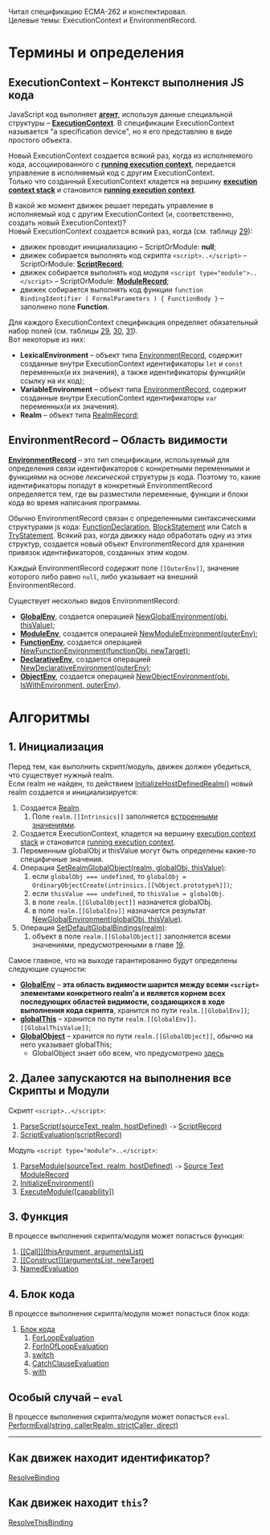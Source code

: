 Читал спецификацию ECMA-262 и конспектировал.  
Целевые темы: ExecutionContext и EnvironmentRecord.

# Термины и определения

## ExecutionContext – Контекст выполнения JS кода

JavaScript код выполняет [**агент**](https://tinyurl.com/2p8ptahb), используя данные специальной структуры – [**ExecutionContext**](https://tinyurl.com/se74cyxu). В спецификации ExecutionContext называется "a specification device", но я его представляю в виде простого объекта.

Новый ExecutionContext создается всякий раз, когда из исполняемого кода, ассоциированного с [**running execution context**](https://tinyurl.com/4fb79dy8), передается управление в исполняемый код с другим ExecutionContext.  
Только что созданный ExecutionContext кладется на вершину [**execution context stack**](https://tinyurl.com/2p8hxsdn) и становится [**running execution context**](https://tinyurl.com/4fb79dy8).

В какой же момент движек решает передать управление в исполняемый код с другим ExecutionContext (и, соответственно, создать новый ExecutionContext)?  
Новый ExecutionContext создается всякий раз, когда (см. таблицу [29](https://tinyurl.com/2p96vb7a)):

- движек проводит инициализацию – ScriptOrModule: **null**;
- движек собирается выполнять код скрипта `<script>..</script>` – ScriptOrModule: [**ScriptRecord**](https://tinyurl.com/fcc6mw94);
- движек собирается выполнять код модуля `<script type="module">..</script>` – ScriptOrModule: [**ModuleRecord**](https://tinyurl.com/y6wud8sj);
- движек собирается выполнять код функции `function BindingIdentifier ( FormalParameters ) { FunctionBody }` – заполнено поле **Function**.

Для каждого ExecutionContext спецификация определяет обязательный набор полей (см. таблицы [29](https://tinyurl.com/2p96vb7a), [30](https://tinyurl.com/594urp28), [31](https://tinyurl.com/2p8tbzbk)).  
Вот некоторые из них:

- **LexicalEnvironment** – объект типа [EnvironmentRecord](https://tinyurl.com/ycncua2r), содержит созданные внутри ExecutionContext идентификаторы `let` и `const` переменных(и их значения), а также идентификаторы функций(и ссылку на их код);
- **VariableEnvironment** – объект типа [EnvironmentRecord](https://tinyurl.com/ycncua2r), содержит созданные внутри ExecutionContext идентификаторы `var` переменных(и их значения).
- **Realm** – объект типа [RealmRecord](https://tinyurl.com/2p9ynr9p);

## EnvironmentRecord – Область видимости

**[EnvironmentRecord](https://tinyurl.com/ycncua2r)** – это тип спецификации, используемый для определения связи идентификаторов с конкретными переменными и функциями на основе _лексической_ структуры js кода. Поэтому то, какие идентификаторы попадут в конкретный EnvironmentRecord определяется тем, где вы разместили переменные, функции и блоки кода во время написания программы.

Обычно EnvironmentRecord связан с определенными синтаксическими структурами js кода: [FunctionDeclaration](https://tinyurl.com/y7kvzjem), [BlockStatement](https://tinyurl.com/2cz4c58s) или Catch в [TryStatement](https://tinyurl.com/5x8ncsvk). Всякий раз, когда движку надо обработать одну из этих структур, создается новый объект EnvironmentRecord для хранения привязок идентификаторов, созданных этим кодом.

Каждый EnvironmentRecord содержит поле `[[OuterEnv]]`, значение которого либо равно `null`, либо указывает на внешний EnvironmentRecord.

Существует несколько видов EnvironmentRecord:

- [**GlobalEnv**](https://tinyurl.com/2p8cmejn), создается операцией [NewGlobalEnvironment(obj, thisValue)](https://tinyurl.com/2p8jr9dp);
- [**ModuleEnv**](https://tinyurl.com/2p9banf3), создается операцией [NewModuleEnvironment(outerEnv)](https://tinyurl.com/2p968uux);
- [**FunctionEnv**](https://tinyurl.com/yckt9zuj), создается операцией [NewFunctionEnvironment(functionObj, newTarget)](https://tinyurl.com/3um4x7my);
- [**DeclarativeEnv**](https://tinyurl.com/5fduhfzd), создается операцией [NewDeclarativeEnvironment(outerEnv)](https://tinyurl.com/3fbb74wa);
- [**ObjectEnv**](https://tinyurl.com/2p964csh), создается операцией [NewObjectEnvironment(obj, IsWithEnvironment, outerEnv)](https://tinyurl.com/bdpxwttj).

# Алгоритмы

## 1. Инициализация

Перед тем, как выполнить скрипт/модуль, движек должен убедиться, что существует нужный realm.  
Если realm не найден, то действием [InitializeHostDefinedRealm()](https://tinyurl.com/bddv3smu) новый realm создается и инициализируется:

1. Создается [Realm](https://tinyurl.com/ycytpr73).
    1. Поле `realm.[[Intrinsics]]` заполняется [встроенными значениями](https://tinyurl.com/3z34we6x).
2. Создается ExecutionContext, кладется на вершину [execution context stack](https://tinyurl.com/2p8hxsdn) и становится [running execution context](https://tinyurl.com/4fb79dy8).
3. Переменным globalObj и thisValue могут быть определены какие-то специфичные значения.
4. Операция [SetRealmGlobalObject(realm, globalObj, thisValue)](https://tinyurl.com/2kjrjwhz):
    1. если `globalObj === undefined`, то `globalObj = OrdinaryObjectCreate(intrinsics.[[%Object.prototype%]])`;
    2. если `thisValue === undefined`, то `thisValue = globalObj`.
    3. в поле `realm.[[GlobalObject]]` назначется globalObj.
    4. в поле `realm.[[GlobalEnv]]` назначается результат [NewGlobalEnvironment(globalObj, thisValue)](https://tinyurl.com/2p8jr9dp).
5. Операция [SetDefaultGlobalBindings(realm)](https://tinyurl.com/5e97fvwx):
    1. объект в поле `realm.[[GlobalObject]]` заполняется всеми значениями, предусмотренными в главе [19](https://tinyurl.com/jc992yvr).

Самое главное, что на выходе гарантированно будут определены следующие сущности:

- [**GlobalEnv**](https://tinyurl.com/2p8cmejn) – **эта область видимости шарится между всеми `<script>` элементами конкретного realm'а и является корнем всех последующих областей видимости, создающихся в ходе выполнения кода скрипта**, хранится по пути `realm.[[GlobalEnv]]`;
- [**globalThis**](https://tinyurl.com/2fsuj7hj) – хранится по пути `realm.[[GlobalEnv]].[[GlobalThisValue]]`;
- [**GlobalObject**](https://tinyurl.com/jc992yvr) – хранится по пути `realm.[[GlobalObject]]`, обычно на него указывает globalThis;
    - GlobalObject знает обо всем, что предусмотрено [здесь](https://tinyurl.com/jc992yvr)

## 2. Далее запускаются на выполнения все Скрипты и Модули

Скрипт `<script>..</script>`:

1. [ParseScript(sourceText, realm, hostDefined)](https://tinyurl.com/2p8j3927) `->` [ScriptRecord](https://tinyurl.com/fcc6mw94)
2. [ScriptEvaluation(scriptRecord)](https://tinyurl.com/3mkhsjt8)

Модуль `<script type="module">..</script>`:

1. [ParseModule(sourceText, realm, hostDefined)](https://tinyurl.com/mrys2s9u) `->` [Source Text ModuleRecord](https://tinyurl.com/mthf43ef)
2. [InitializeEnvironment()](https://tinyurl.com/mr2rnb3y)
3. [ExecuteModule([capability])](https://tinyurl.com/ctsespxy)

## 3. Функция

В процессе выполнения скрипта/модуля может попасться функция:

1. [[[Call]](thisArgument, argumentsList)](https://tinyurl.com/5yjn9p8s)
2. [[[Construct]](argumentsList, newTarget)](https://tinyurl.com/ycknwp3b)
3. [NamedEvaluation](https://tinyurl.com/mr25m4hc)

## 4. Блок кода

В процессе выполнения скрипта/модуля может попасться блок кода:

1. [Блок кода](https://tinyurl.com/mw4acsde)
    1. [ForLoopEvaluation](https://tinyurl.com/2p8j6en9)
    2. [ForInOfLoopEvaluation](https://tinyurl.com/2z2ry52j)
    3. [switch](https://tinyurl.com/yckk5zs3)
    4. [CatchClauseEvaluation](https://tinyurl.com/3baphpzn)
    5. [with](https://tinyurl.com/kc3s4ayh)

## Особый случай – `eval`

В процессе выполнения скрипта/модуля может попасться `eval`.  
[PerformEval(string, callerRealm, strictCaller, direct)](https://tinyurl.com/36ccnz5c)

----

## Как движек находит идентификатор?

[ResolveBinding](https://tinyurl.com/2p9bx6h8)

## Как движек находит `this`?

[ResolveThisBinding](https://tinyurl.com/4saxf737)
